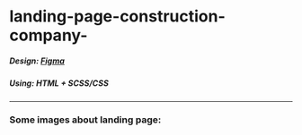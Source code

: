 # landing-page-construction-company-
##### Design: [Figma]
##### Using: HTML + SCSS/CSS

---

### Some images about landing page:

[Figma]: https://www.figma.com/file/u0q420w95CeEvdiI5EHX3s/Responsive%2FComponents-Landing-Page---Construction-Company-(Community)
